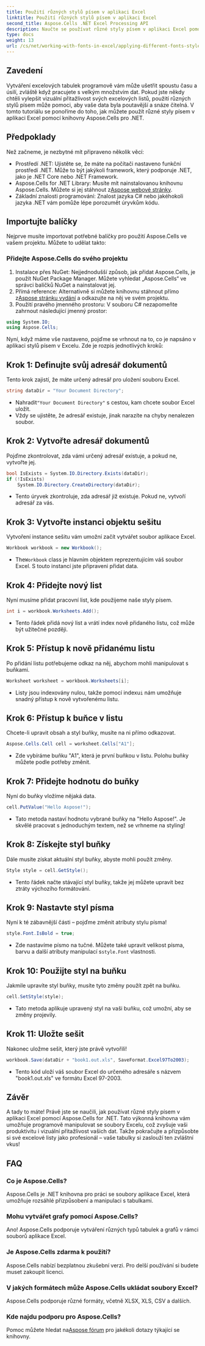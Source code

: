 ```yaml
---
title: Použití různých stylů písem v aplikaci Excel
linktitle: Použití různých stylů písem v aplikaci Excel
second_title: Aspose.Cells .NET Excel Processing API
description: Naučte se používat různé styly písem v aplikaci Excel pomocí Aspose.Cells for .NET. Výukový program krok za krokem pro vylepšení návrhu tabulky.
type: docs
weight: 13
url: /cs/net/working-with-fonts-in-excel/applying-different-fonts-styles/
---
```

## Zavedení
Vytváření excelových tabulek programově vám může ušetřit spoustu času a úsilí, zvláště když pracujete s velkým množstvím dat. Pokud jste někdy chtěli vylepšit vizuální přitažlivost svých excelových listů, použití různých stylů písem může pomoci, aby vaše data byla poutavější a snáze čitelná. V tomto tutoriálu se ponoříme do toho, jak můžete použít různé styly písem v aplikaci Excel pomocí knihovny Aspose.Cells pro .NET.
## Předpoklady
Než začneme, je nezbytné mít připraveno několik věcí:
- Prostředí .NET: Ujistěte se, že máte na počítači nastaveno funkční prostředí .NET. Může to být jakýkoli framework, který podporuje .NET, jako je .NET Core nebo .NET Framework.
-  Aspose.Cells for .NET Library: Musíte mít nainstalovanou knihovnu Aspose.Cells. Můžete si jej stáhnout z[Aspose webové stránky](https://releases.aspose.com/cells/net/). 
- Základní znalosti programování: Znalost jazyka C# nebo jakéhokoli jazyka .NET vám pomůže lépe porozumět úryvkům kódu.
## Importujte balíčky
Nejprve musíte importovat potřebné balíčky pro použití Aspose.Cells ve vašem projektu. Můžete to udělat takto:
### Přidejte Aspose.Cells do svého projektu
1. Instalace přes NuGet: Nejjednodušší způsob, jak přidat Aspose.Cells, je použít NuGet Package Manager. Můžete vyhledat „Aspose.Cells“ ve správci balíčků NuGet a nainstalovat jej.
2.  Přímá reference: Alternativně si můžete knihovnu stáhnout přímo z[Aspose stránku vydání](https://releases.aspose.com/cells/net/) a odkazujte na něj ve svém projektu.
3. Použití pravého jmenného prostoru: V souboru C# nezapomeňte zahrnout následující jmenný prostor:
```csharp
using System.IO;
using Aspose.Cells;
```
Nyní, když máme vše nastaveno, pojďme se vrhnout na to, co je napsáno v aplikaci stylů písem v Excelu. Zde je rozpis jednotlivých kroků:
## Krok 1: Definujte svůj adresář dokumentů
Tento krok zajistí, že máte určený adresář pro uložení souboru Excel. 
```csharp
string dataDir = "Your Document Directory";
```
-  Nahradit`"Your Document Directory"` s cestou, kam chcete soubor Excel uložit.
- Vždy se ujistěte, že adresář existuje, jinak narazíte na chyby nenalezen soubor.
## Krok 2: Vytvořte adresář dokumentů
Pojďme zkontrolovat, zda vámi určený adresář existuje, a pokud ne, vytvořte jej.
```csharp
bool IsExists = System.IO.Directory.Exists(dataDir);
if (!IsExists)
    System.IO.Directory.CreateDirectory(dataDir);
```
- Tento úryvek zkontroluje, zda adresář již existuje. Pokud ne, vytvoří adresář za vás. 
## Krok 3: Vytvořte instanci objektu sešitu
Vytvoření instance sešitu vám umožní začít vytvářet soubor aplikace Excel.
```csharp
Workbook workbook = new Workbook();
```
-  The`Workbook` class je hlavním objektem reprezentujícím váš soubor Excel. S touto instancí jste připraveni přidat data.
## Krok 4: Přidejte nový list
Nyní musíme přidat pracovní list, kde použijeme naše styly písem.
```csharp
int i = workbook.Worksheets.Add();
```

- Tento řádek přidá nový list a vrátí index nově přidaného listu, což může být užitečné později.
## Krok 5: Přístup k nově přidanému listu
Po přidání listu potřebujeme odkaz na něj, abychom mohli manipulovat s buňkami.
```csharp
Worksheet worksheet = workbook.Worksheets[i];
```

-  Listy jsou indexovány nulou, takže pomocí indexu`i` nám umožňuje snadný přístup k nově vytvořenému listu.
## Krok 6: Přístup k buňce v listu
Chcete-li upravit obsah a styl buňky, musíte na ni přímo odkazovat.
```csharp
Aspose.Cells.Cell cell = worksheet.Cells["A1"];
```

- Zde vybíráme buňku "A1", která je první buňkou v listu. Polohu buňky můžete podle potřeby změnit.
## Krok 7: Přidejte hodnotu do buňky
Nyní do buňky vložíme nějaká data.
```csharp
cell.PutValue("Hello Aspose!");
```

- Tato metoda nastaví hodnotu vybrané buňky na "Hello Aspose!". Je skvělé pracovat s jednoduchým textem, než se vrhneme na styling!
## Krok 8: Získejte styl buňky
Dále musíte získat aktuální styl buňky, abyste mohli použít změny.
```csharp
Style style = cell.GetStyle();
```

- Tento řádek načte stávající styl buňky, takže jej můžete upravit bez ztráty výchozího formátování.
## Krok 9: Nastavte styl písma
Nyní k té zábavnější části – pojďme změnit atributy stylu písma!
```csharp
style.Font.IsBold = true;
```

-  Zde nastavíme písmo na tučné. Můžete také upravit velikost písma, barvu a další atributy manipulací s`style.Font` vlastnosti.
## Krok 10: Použijte styl na buňku
Jakmile upravíte styl buňky, musíte tyto změny použít zpět na buňku.
```csharp
cell.SetStyle(style);
```

- Tato metoda aplikuje upravený styl na vaši buňku, což umožní, aby se změny projevily.
## Krok 11: Uložte sešit
Nakonec uložme sešit, který jste právě vytvořili!
```csharp
workbook.Save(dataDir + "book1.out.xls", SaveFormat.Excel97To2003);
```

- Tento kód uloží váš soubor Excel do určeného adresáře s názvem "book1.out.xls" ve formátu Excel 97-2003.
## Závěr
A tady to máte! Právě jste se naučili, jak používat různé styly písem v aplikaci Excel pomocí Aspose.Cells for .NET. Tato výkonná knihovna vám umožňuje programově manipulovat se soubory Excelu, což zvyšuje vaši produktivitu i vizuální přitažlivost vašich dat. Takže pokračujte a přizpůsobte si své excelové listy jako profesionál – vaše tabulky si zaslouží ten zvláštní vkus!
## FAQ
### Co je Aspose.Cells?  
Aspose.Cells je .NET knihovna pro práci se soubory aplikace Excel, která umožňuje rozsáhlé přizpůsobení a manipulaci s tabulkami.
### Mohu vytvářet grafy pomocí Aspose.Cells?  
Ano! Aspose.Cells podporuje vytváření různých typů tabulek a grafů v rámci souborů aplikace Excel.
### Je Aspose.Cells zdarma k použití?  
Aspose.Cells nabízí bezplatnou zkušební verzi. Pro delší používání si budete muset zakoupit licenci.  
### V jakých formátech může Aspose.Cells ukládat soubory Excel?  
Aspose.Cells podporuje různé formáty, včetně XLSX, XLS, CSV a dalších.
### Kde najdu podporu pro Aspose.Cells?  
 Pomoc můžete hledat na[Aspose fórum](https://forum.aspose.com/c/cells/9) pro jakékoli dotazy týkající se knihovny.